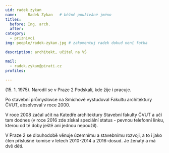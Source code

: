 ```yaml
---
uid: radek.zykan
name:     Radek Zykan  	# běžně používáné jméno
titles:
  before: Ing. arch. 
  after:
category:
  - priznivci
img: people/radek-zykan.jpg # zakomentuj radek dokud není fotka

description: architekt, učitel na VŠ 

mail:
  - radek.zykan@pirati.cz
profiles:
 
---
```


(15. 1. 1975). Narodil se v Praze 2 Podskalí, kde žije i pracuje. 

Po stavební průmyslovce na Smíchově vystudoval Fakultu architektury ČVUT, absolvoval v roce 2000. 

V roce 2008 začal učit na Katedře architektury Stavební fakulty ČVUT a učí tam dodnes (v roce 2016 zde získal speciální status - pevnou telefonní linku, kterou od té doby  ještě ani jednou nepoužil).

V Praze 2 se dlouhodobě věnuje územnímu a stavebnímu rozvoji, a to i jako člen příslušné komise v letech 2010-2014 a 2016-dosud.
Je ženatý a  má dvě děti.
